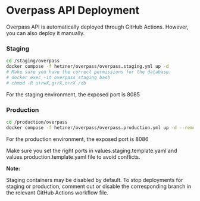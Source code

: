 # Overpass API Deployment

Overpass API is automatically deployed through GitHub Actions. However, you can also deploy it manually.


### Staging

```sh
cd /staging/overpass
docker compose -f hetzner/overpass/overpass.staging.yml up -d
# Make sure you have the correct permissions for the database.
# docker exec -it overpass_staging bash
# chmod -R u+rwX,g+rX,o+rX /db

```
For the staging environment, the exposed port is 8085

### Production

```sh
cd /production/overpass
docker compose -f hetzner/overpass/overpass.production.yml up -d --remove-orphans  --force-recreate
```
For the production environment, the exposed port is 8086

Make sure you set the right ports in values.staging.template.yaml and values.production.template.yaml file to avoid conflicts.


**Note:** 

Staging containers may be disabled by default. To stop deployments for staging or production, comment out or disable the corresponding branch in the relevant GitHub Actions workflow file.
